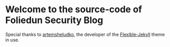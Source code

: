 # Welcome to the source-code of Foliedun Security Blog


Special thanks to [artemsheludko](https://github.com/artemsheludko), the developer of the [Flexible-Jekyll](https://github.com/artemsheludko/flexible-jekyll) theme in use.
